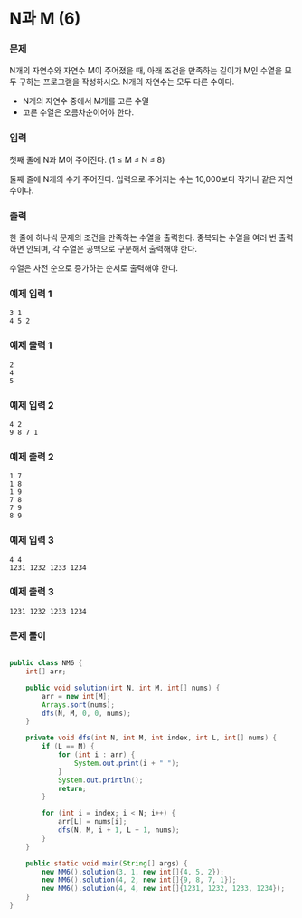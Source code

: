 # N과 M (6)

### 문제

N개의 자연수와 자연수 M이 주어졌을 때, 아래 조건을 만족하는 길이가 M인 수열을 모두 구하는 프로그램을 작성하시오. N개의 자연수는 모두 다른 수이다.

- N개의 자연수 중에서 M개를 고른 수열
- 고른 수열은 오름차순이어야 한다.

### 입력

첫째 줄에 N과 M이 주어진다. (1 ≤ M ≤ N ≤ 8)

둘째 줄에 N개의 수가 주어진다. 입력으로 주어지는 수는 10,000보다 작거나 같은 자연수이다.

### 출력

한 줄에 하나씩 문제의 조건을 만족하는 수열을 출력한다. 중복되는 수열을 여러 번 출력하면 안되며, 각 수열은 공백으로 구분해서 출력해야 한다.

수열은 사전 순으로 증가하는 순서로 출력해야 한다.

### 예제 입력 1
```text
3 1
4 5 2
```

### 예제 출력 1
```text
2
4
5
```

### 예제 입력 2
```text
4 2
9 8 7 1
```

### 예제 출력 2
```text
1 7
1 8
1 9
7 8
7 9
8 9
```

### 예제 입력 3
```text
4 4
1231 1232 1233 1234
```

### 예제 출력 3
```text
1231 1232 1233 1234
```
### 문제 풀이
```java

public class NM6 {
    int[] arr;

    public void solution(int N, int M, int[] nums) {
        arr = new int[M];
        Arrays.sort(nums);
        dfs(N, M, 0, 0, nums);
    }

    private void dfs(int N, int M, int index, int L, int[] nums) {
        if (L == M) {
            for (int i : arr) {
                System.out.print(i + " ");
            }
            System.out.println();
            return;
        }

        for (int i = index; i < N; i++) {
            arr[L] = nums[i];
            dfs(N, M, i + 1, L + 1, nums);
        }
    }

    public static void main(String[] args) {
        new NM6().solution(3, 1, new int[]{4, 5, 2});
        new NM6().solution(4, 2, new int[]{9, 8, 7, 1});
        new NM6().solution(4, 4, new int[]{1231, 1232, 1233, 1234});
    }
}

```